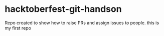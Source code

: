 # hacktoberfest-git-handson

Repo created to show how to raise PRs and assign issues to people.
this is my first repo
